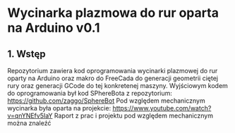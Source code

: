 # Wycinarka plazmowa do rur oparta na Arduino v0.1

## 1. Wstęp
Repozytorium zawiera kod oprogramowania wycinarki plazmowej do rur oparty na Arduino oraz makro do FreeCada do generacji geometrii ciętej rury oraz generacji GCode do tej konkretenej maszyny. Wyjściowym kodem do oprogramowania był kod SPhereBota z repozytorium: https://github.com/zaggo/SphereBot
Pod względem mechanicznym wycinarka była oparta na projekcie: https://www.youtube.com/watch?v=qnYNEfv5IaY
Raport z prac i projektu pod względem mechanicznym można znaleźć
